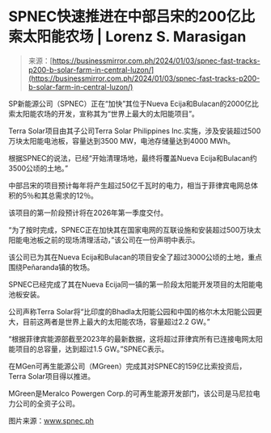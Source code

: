 <!--yml

category: 未分类

date: 2024-05-27 14:57:12

-->

# SPNEC快速推进在中部吕宋的200亿比索太阳能农场 | Lorenz S. Marasigan

> 来源：[https://businessmirror.com.ph/2024/01/03/spnec-fast-tracks-p200-b-solar-farm-in-central-luzon/](https://businessmirror.com.ph/2024/01/03/spnec-fast-tracks-p200-b-solar-farm-in-central-luzon/)

SP新能源公司（SPNEC）正在“加快”其位于Nueva Ecija和Bulacan的2000亿比索太阳能农场的开发，宣称其为“世界上最大的太阳能项目”。

Terra Solar项目由其子公司Terra Solar Philippines Inc.实施，涉及安装超过500万块太阳能电池板，容量达到3500 MW，电池存储量达到4000 MWh。

根据SPNEC的说法，已经“开始清理场地，最终将覆盖Nueva Ecija和Bulacan约3500公顷的土地。”

中部吕宋的项目预计每年将产生超过50亿千瓦时的电力，相当于菲律宾电网总体积的5％和其总需求的12％。

该项目的第一阶段预计将在2026年第一季度交付。

“为了按时完成，SPNEC正在加快其在国家电网的互联设施和安装超过500万块太阳能电池板之前的现场清理活动，”该公司在一份声明中表示。

该公司已为其在Nueva Ecija和Bulacan的项目安全了超过3000公顷的土地，重点围绕Peñaranda镇的牧场。

SPNEC已经完成了其在Nueva Ecija同一镇的第一阶段太阳能开发项目的太阳能电池板安装。

公司声称Terra Solar将“比印度的Bhadla太阳能公园和中国的格尔木太阳能公园更大，目前这两者是世界上最大的太阳能农场，容量超过2.2 GW。”

“根据菲律宾能源部截至2023年的最新数据，这将超过菲律宾所有已连接电网太阳能项目的总容量，达到超过1.5 GW。”SPNEC表示。

在MGen可再生能源公司（MGreen）完成其对SPNEC的159亿比索投资后，Terra Solar项目得以推进。

MGreen是Meralco Powergen Corp.的可再生能源开发部门，该公司是马尼拉电力公司的全资子公司。

图片来源：www.spnec.ph
